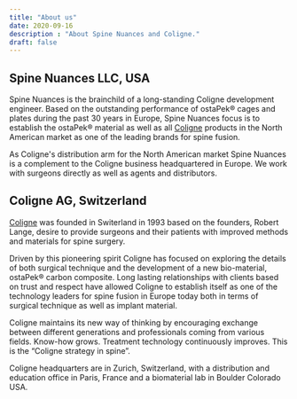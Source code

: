 ```yaml
---
title: "About us"
date: 2020-09-16
description : "About Spine Nuances and Coligne."
draft: false
---
```


## Spine Nuances LLC, USA

Spine Nuances is the brainchild of a long-standing Coligne development engineer. Based on the outstanding performance of ostaPek® cages and plates during the past 30 years in Europe, 
Spine Nuances focus is to establish the ostaPek® material as well as all [Coligne](http://www.coligne.com/international/home.html) products in the North American market as one of the leading brands 
for spine fusion. 

As Coligne's distribution arm for the North American market Spine Nuances is a complement to the Coligne business headquartered in Europe. 
We work with surgeons directly as well as agents and distributors. 

## Coligne AG, Switzerland

[Coligne](http://www.coligne.com/international/home.html) was founded in Switerland in 1993 based on the founders, Robert Lange, desire to provide surgeons and their patients with improved methods and materials for spine surgery. 

Driven by this pioneering spirit Coligne has focused on exploring the details of both surgical technique and the development of a new bio-material, ostaPek® carbon composite. 
Long lasting relationships with clients based on trust and respect have allowed Coligne to establish itself as one of the technology leaders for 
spine fusion in Europe today both in terms of surgical technique as well as implant material. 

<!-- [Coligne](http://www.coligne.com/international/home.html) maintains its new way of thinking and strategy that biomaterials are required to build higher performance implant systems for more complete surgery, yet with less trauma to the patient. 
Working closely with the spine community and introducing broad expertise into a functioning group, Coligne spine implant systems continue to be made simpler to employ, yet more effective in treatment.  -->
Coligne maintains its new way of thinking by encouraging exchange between different generations and professionals coming from various fields.
Know-how grows. Treatment technology continuously improves. This is the “Coligne strategy in spine”.

Coligne headquarters are in Zurich, Switzerland, with a distribution and education office in Paris, France and a biomaterial lab in Boulder Colorado USA.